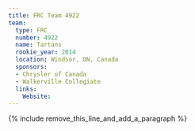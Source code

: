 ```yaml
---
title: FRC Team 4922
team:
  type: FRC
  number: 4922
  name: Tartans
  rookie_year: 2014
  location: Windsor, ON, Canada
  sponsors:
  - Chrysler of Canada
  - Walkerville Collegiate
  links:
    Website:
---
```


{% include remove_this_line_and_add_a_paragraph %}